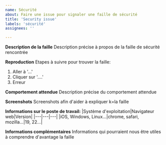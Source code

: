 ```yaml
---
name: Sécurité
about: Faire une issue pour signaler une faille de sécurité
title: 'Security issue'
labels: 'sécurité'
assignees: ''

---
```


**Description de la faille**
Description précise à propos de la faille de sécurité rencontrée

**Reproduction**
Etapes à suivre pour trouver la faille:
1. Aller à '...'
2. Cliquer sur '....'
4. Erreur

**Comportement attendue**
Description précise du comportement attendue

**Screenshots**
Screenshots afin d'aider à expliquer k=la faille

**Informations sur le poste de travail:**
|Système d'exploitation|Navigateur web|Version|
|---|---|---|
|iOS, Windows, Linux...|chrome, safari, mozilla...|19, 22...|

**Informations complémentaires**
Informations qui pourraient nous être utiles à comprendre d'avantage la faille